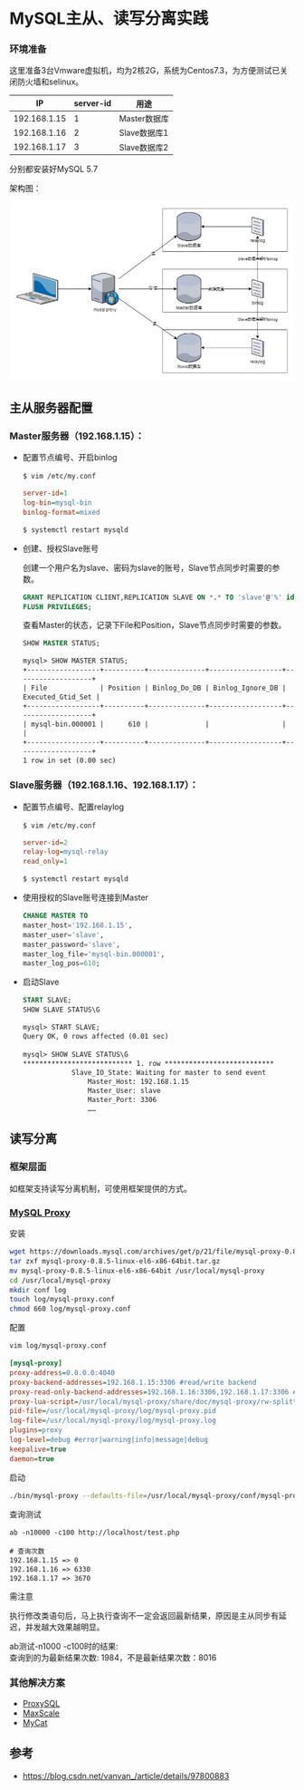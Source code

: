 MySQL主从、读写分离实践
=========================
### 环境准备

这里准备3台Vmware虚拟机，均为2核2G，系统为Centos7.3，为方便测试已关闭防火墙和selinux。

| IP           |server-id| 用途           |
| ------------ |-------  | -------------- |
| 192.168.1.15 |1        | Master数据库    |
| 192.168.1.16 |2        | Slave数据库1    |
| 192.168.1.17 |3        | Slave数据库2    |

分别都安装好MySQL 5.7

架构图：

![](../../images/mysql/mysql-cluster.png)


## 主从服务器配置

### Master服务器（192.168.1.15）：
* 配置节点编号、开启binlog

    `$ vim /etc/my.conf`
    ```ini
    server-id=1
    log-bin=mysql-bin
    binlog-format=mixed
    ```

    ```bash
    $ systemctl restart mysqld
    ```

* 创建、授权Slave账号
  
    创建一个用户名为slave、密码为slave的账号，Slave节点同步时需要的参数。
    ```sql
    GRANT REPLICATION CLIENT,REPLICATION SLAVE ON *.* TO 'slave'@'%' identified by 'slave';
    FLUSH PRIVILEGES;
    ```

    查看Master的状态，记录下File和Position，Slave节点同步时需要的参数。
    ```sql
    SHOW MASTER STATUS;
    ```
    ```
    mysql> SHOW MASTER STATUS;
    +------------------+----------+--------------+------------------+-------------------+
    | File             | Position | Binlog_Do_DB | Binlog_Ignore_DB | Executed_Gtid_Set |
    +------------------+----------+--------------+------------------+-------------------+
    | mysql-bin.000001 |      610 |              |                  |                   |
    +------------------+----------+--------------+------------------+-------------------+
    1 row in set (0.00 sec)
    ```

### Slave服务器（192.168.1.16、192.168.1.17）：
* 配置节点编号、配置relaylog
  
    `$ vim /etc/my.conf`
    ```ini
    server-id=2
    relay-log=mysql-relay
    read_only=1
    ```

    ```bash
    $ systemctl restart mysqld
    ```
* 使用授权的Slave账号连接到Master
    ```sql
    CHANGE MASTER TO 
    master_host='192.168.1.15',
    master_user='slave',
    master_password='slave',
    master_log_file='mysql-bin.000001',
    master_log_pos=610;
    ```

* 启动Slave
    ```sql
    START SLAVE;
    SHOW SLAVE STATUS\G
    ```
    ```
    mysql> START SLAVE;
    Query OK, 0 rows affected (0.01 sec)

    mysql> SHOW SLAVE STATUS\G
    *************************** 1. row ***************************
                Slave_IO_State: Waiting for master to send event
                    Master_Host: 192.168.1.15
                    Master_User: slave
                    Master_Port: 3306
                    ……
    ```


## 读写分离

### 框架层面

如框架支持读写分离机制，可使用框架提供的方式。

### [MySQL Proxy](https://downloads.mysql.com/archives/proxy/)

安装
```bash
wget https://downloads.mysql.com/archives/get/p/21/file/mysql-proxy-0.8.5-linux-el6-x86-64bit.tar.gz
tar zxf mysql-proxy-0.8.5-linux-el6-x86-64bit.tar.gz
mv mysql-proxy-0.8.5-linux-el6-x86-64bit /usr/local/mysql-proxy
cd /usr/local/mysql-proxy
mkdir conf log
touch log/mysql-proxy.conf
chmod 660 log/mysql-proxy.conf
```

配置
```bash
vim log/mysql-proxy.conf
```
```ini
[mysql-proxy]
proxy-address=0.0.0.0:4040
proxy-backend-addresses=192.168.1.15:3306 #read/write backend
proxy-read-only-backend-addresses=192.168.1.16:3306,192.168.1.17:3306 #read-only backend
proxy-lua-script=/usr/local/mysql-proxy/share/doc/mysql-proxy/rw-splitting.lua
pid-file=/usr/local/mysql-proxy/log/mysql-proxy.pid
log-file=/usr/local/mysql-proxy/log/mysql-proxy.log
plugins=proxy
log-level=debug #error|warning|info|message|debug
keepalive=true
daemon=true
```

启动
```bash
./bin/mysql-proxy --defaults-file=/usr/local/mysql-proxy/conf/mysql-proxy.conf
```

查询测试
```
ab -n10000 -c100 http://localhost/test.php

# 查询次数
192.168.1.15 => 0
192.168.1.16 => 6330
192.168.1.17 => 3670
```

需注意

执行修改类语句后，马上执行查询不一定会返回最新结果，原因是主从同步有延迟，并发越大效果越明显。

ab测试-n1000 -c100时的结果:  
查询到的为最新结果次数: 1984，不是最新结果次数：8016


### 其他解决方案

* [ProxySQL](https://proxysql.com/)
* [MaxScale](https://mariadb.com/kb/en/maxscale/)
* [MyCat](http://www.mycat.org.cn/)


## 参考

* <https://blog.csdn.net/vanvan_/article/details/97800883>